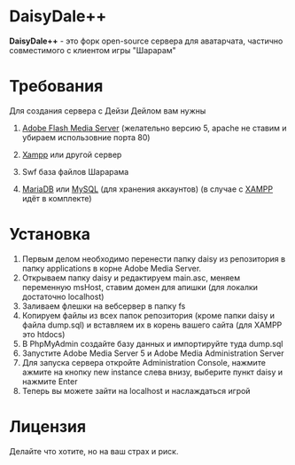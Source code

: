 # DaisyDale++

**DaisyDale++** - это форк open-source сервера для аватарчата, частично совместимого с клиентом игры "Шарарам"

# Требования
Для создания сервера с Дейзи Дейлом вам нужны

1. [Adobe Flash Media Server](https://adobe.ly/2GY8WUp) (желательно версию 5, apache не ставим и убираем использовние порта 80)

2. [Xampp](https://bit.ly/2TgobyD) или другой сервер

3. Swf база файлов Шарарама 

4. [MariaDB](https://mariadb.org/download/) или [MySQL](https://dev.mysql.com/downloads/mysql/) (для хранения аккаунтов) (в случае с [XAMPP](https://bit.ly/2TgobyD) идёт в комплекте)

# Установка

1. Первым делом необходимо перенести папку daisy из репозитория в папку applications в корне Adobe Media Server.
2. Открываем папку daisy и редактируем main.asc, меняем переменную msHost, ставим домен для апишки (для локалки достаточно localhost)
3. Заливаем флешки на вебсервер в папку fs
4. Копируем файлы из всех папок репозитория (кроме папки daisy и файла dump.sql) и вставляем их в корень вашего сайта (для XAMPP это htdocs)
5. В PhpMyAdmin создайте базу данных и импортируйте туда dump.sql
6. Запустите Adobe Media Server 5 и Adobe Media Administration Server
7. Для запуска сервера откройте Administration Console, нажмите ажмите на кнопку new instance слева внизу, выберите пункт daisy и нажмите Enter
8. Теперь вы можете зайти на localhost и наслаждаться игрой

# Лицензия

Делайте что хотите, но на ваш страх и риск.
